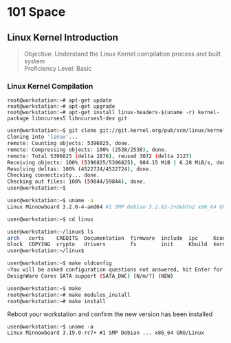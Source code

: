 # 101 Space

## Linux Kernel Introduction

> Objective: Understand the Linux Kernel compilation process and built system  
> Proficiency Level: Basic

### Linux Kernel Compilation

```
root@workstation:~# apt-get update
root@workstation:~# apt-get upgrade
root@workstation:~# apt-get install linux-headers-$(uname -r) kernel-package libncurses5 libncurses5-dev git
```

```sh
user@workstation:~$ git clone git://git.kernel.org/pub/scm/linux/kernel/git/torvalds/linux.git
Cloning into 'linux'...
remote: Counting objects: 5396825, done.
remote: Compressing objects: 100% (2538/2538), done.
remote: Total 5396825 (delta 2876), reused 3072 (delta 2127)
Receiving objects: 100% (5396825/5396825), 984.15 MiB | 6.28 MiB/s, done.
Resolving deltas: 100% (4522724/4522724), done.
Checking connectivity... done.
Checking out files: 100% (59844/59844), done.
user@workstation:~$ 
```

```sh
user@workstation:~$ uname -a
Linux Minnowboard 3.2.0-4-amd64 #1 SMP Debian 3.2.63-2+deb7u2 x86_64 GNU/Linux
```

```sh
user@workstation:~$ cd linux
```

```sh
user@workstation:~/linux$ ls
arch   certs    CREDITS  Documentation  firmware  include  ipc     Kconfig  lib          Makefile  net     samples  security  tools  virt
block  COPYING  crypto   drivers        fs        init     Kbuild  kernel   MAINTAINERS  mm        README  scripts  sound     usr
user@workstation:~/linux$ 
```

```sh
user@workstation:~$ make oldconfig
<You will be asked configuration questions not answered, hit Enter for all of them>
DesignWare Cores SATA support (SATA_DWC) [N/m/?] (NEW)
```

```sh
user@workstation:~$ make
root@workstation:~# make modules_install
root@workstation:~# make install
```

Reboot your workstation and confirm the new version has been installed

```
user@workstation:~$ uname -a
Linux Minnowboard 3.19.0-rc7+ #1 SMP Debian ... x86_64 GNU/Linux
```





